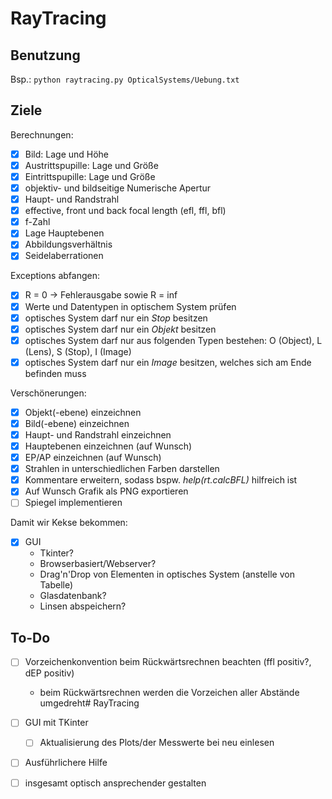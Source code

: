 # RayTracing
## Benutzung
Bsp.: `python raytracing.py OpticalSystems/Uebung.txt`

## Ziele
Berechnungen:
- [x] Bild: Lage und Höhe
- [x] Austrittspupille: Lage und Größe
- [x] Eintrittspupille: Lage und Größe
- [x] objektiv- und bildseitige Numerische Apertur
- [x] Haupt- und Randstrahl
- [x] effective, front und back focal length (efl, ffl, bfl)
- [x] f-Zahl
- [x] Lage Hauptebenen
- [x] Abbildungsverhältnis
- [x] Seidelaberrationen

Exceptions abfangen:
- [x] R = 0 -> Fehlerausgabe sowie R = inf
- [x] Werte und Datentypen in optischem System prüfen
- [x] optisches System darf nur ein *Stop* besitzen
- [x] optisches System darf nur ein *Objekt* besitzen
- [x] optisches System darf nur aus folgenden Typen bestehen: O (Object), L (Lens), S (Stop), I (Image)
- [x] optisches System darf nur ein *Image* besitzen, welches sich am Ende befinden muss

Verschönerungen:
- [x] Objekt(-ebene) einzeichnen
- [x] Bild(-ebene) einzeichnen
- [x] Haupt- und Randstrahl einzeichnen
- [x] Hauptebenen einzeichnen (auf Wunsch)
- [x] EP/AP einzeichnen (auf Wunsch)
- [x] Strahlen in unterschiedlichen Farben darstellen
- [x] Kommentare erweitern, sodass bspw. *help(rt.calcBFL)* hilfreich ist
- [x] Auf Wunsch Grafik als PNG exportieren
- [ ] Spiegel implementieren

Damit wir Kekse bekommen:
- [x] GUI
  - Tkinter?
  - Browserbasiert/Webserver?
  - Drag'n'Drop von Elementen in optisches System (anstelle von Tabelle)
  - Glasdatenbank?
  - Linsen abspeichern?
  
  
## To-Do
- [ ] Vorzeichenkonvention beim Rückwärtsrechnen beachten (ffl positiv?, dEP positiv)  
    - beim Rückwärtsrechnen werden die Vorzeichen aller Abstände umgedreht# RayTracing
- [ ] GUI mit TKinter
	- [ ] Aktualisierung des Plots/der Messwerte bei neu einlesen
- [ ] Ausführlichere Hilfe
- [ ] insgesamt optisch ansprechender gestalten
  
